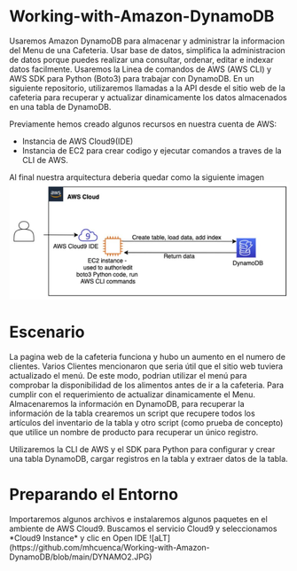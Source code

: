 # Working-with-Amazon-DynamoDB

Usaremos Amazon DynamoDB para almacenar y administrar la informacion del Menu de una Cafeteria. Usar base de datos, simplifica la administracion de datos porque puedes realizar una consultar, ordenar, editar e indexar datos facilmente.
Usaremos la Linea de comandos de AWS (AWS CLI) y AWS SDK para Python (Boto3) para trabajar con DynamoDB.
En un siguiente repositorio, utilizaremos llamadas a la API desde el sitio web de la cafeteria para recuperar y actualizar dinamicamente los datos almacenados en una tabla de DynamoDB.

Previamente hemos creado algunos recursos en nuestra cuenta de AWS:
- Instancia de AWS Cloud9(IDE)
- Instancia de EC2 para crear codigo y ejecutar comandos a traves de la CLI de AWS.

Al final nuestra arquitectura deberia quedar como la siguiente imagen
![Arquitectura Final](https://github.com/mhcuenca/Working-with-Amazon-DynamoDB/blob/main/DYNAMO1.JPG)
<h1>Escenario</h1>
La pagina web de la cafeteria funciona y hubo un aumento en el numero de clientes. Varios Clientes mencionaron que seria útil que el sitio web tuviera actualizado el menú. De este modo, podrian utilizar el menú para comprobar la disponibilidad de los alimentos antes de ir a la cafeteria.
Para cumplir con el requerimiento de actualizar dinamicamente el Menu. Almacenaremos la información en DynamoDB, para recuperar la información de la tabla crearemos un script que recupere todos los artículos del inventario de la tabla y otro script (como prueba de concepto) que utilice un nombre de producto para recuperar un único registro.

Utilizaremos la CLI de AWS y el SDK para Python para configurar y crear una tabla DynamoDB, cargar registros en la tabla y extraer datos de la tabla.

<h1>Preparando el Entorno</h1>
Importaremos algunos archivos e instalaremos algunos paquetes en el ambiente de AWS Cloud9. Buscamos el servicio Cloud9 y seleccionamos *Cloud9 Instance* y clic en Open IDE
![aLT](https://github.com/mhcuenca/Working-with-Amazon-DynamoDB/blob/main/DYNAMO2.JPG)
